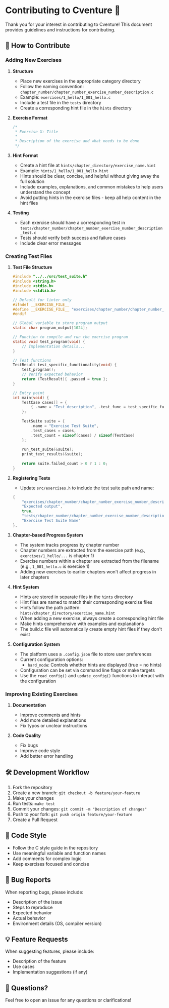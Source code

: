 # Contributing to Cventure 🐛

Thank you for your interest in contributing to Cventure! This document provides guidelines and instructions for contributing.

## 🎯 How to Contribute

### Adding New Exercises

1. **Structure**
   - Place new exercises in the appropriate category directory
   - Follow the naming convention: `chapter_number/chapter_number_exercise_number_description.c`
   - Example: `exercises/1_hello/1_001_hello.c`
   - Include a test file in the `tests` directory
   - Create a corresponding hint file in the `hints` directory

2. **Exercise Format**
   ```c
   /*
    * Exercise X: Title
    * 
    * Description of the exercise and what needs to be done
    */
   ```

3. **Hint Format**
   - Create a hint file at `hints/chapter_directory/exercise_name.hint`
   - Example: `hints/1_hello/1_001_hello.hint`
   - Hints should be clear, concise, and helpful without giving away the full solution
   - Include examples, explanations, and common mistakes to help users understand the concept
   - Avoid putting hints in the exercise files - keep all help content in the hint files

4. **Testing**
   - Each exercise should have a corresponding test in `tests/chapter_number/chapter_number_exercise_number_description_test.c`
   - Tests should verify both success and failure cases
   - Include clear error messages

### Creating Test Files

1. **Test File Structure**
   ```c
   #include "../../src/test_suite.h"
   #include <string.h>
   #include <stdio.h>
   #include <stdlib.h>

   // Default for linter only
   #ifndef __EXERCISE_FILE__
   #define __EXERCISE_FILE__ "exercises/chapter_number/chapter_number_exercise_number_description.c"
   #endif

   // Global variable to store program output
   static char program_output[1024];

   // Function to compile and run the exercise program
   static void test_program(void) {
       // Implementation details...
   }

   // Test functions
   TestResult test_specific_functionality(void) {
       test_program();
       // Verify expected behavior
       return (TestResult){ .passed = true };
   }

   // Entry point
   int main(void) {
       TestCase cases[] = {
           { .name = "Test description", .test_func = test_specific_functionality },
       };
       
       TestSuite suite = {
           .name = "Exercise Test Suite",
           .test_cases = cases,
           .test_count = sizeof(cases) / sizeof(TestCase)
       };
       
       run_test_suite(&suite);
       print_test_results(&suite);
       
       return suite.failed_count > 0 ? 1 : 0;
   }
   ```

2. **Registering Tests**
   - Update `src/exercises.h` to include the test suite path and name:
   ```c
   {
       "exercises/chapter_number/chapter_number_exercise_number_description.c",
       "Expected output",
       true,
       "tests/chapter_number/chapter_number_exercise_number_description_test.c",
       "Exercise Test Suite Name"
   },
   ```

3. **Chapter-based Progress System**
   - The system tracks progress by chapter number
   - Chapter numbers are extracted from the exercise path (e.g., `exercises/1_hello/...` is chapter 1)
   - Exercise numbers within a chapter are extracted from the filename (e.g., `1_001_hello.c` is exercise 1)
   - Adding new exercises to earlier chapters won't affect progress in later chapters

4. **Hint System**
   - Hints are stored in separate files in the `hints` directory
   - Hint files are named to match their corresponding exercise files
   - Hints follow the path pattern: `hints/chapter_directory/exercise_name.hint`
   - When adding a new exercise, always create a corresponding hint file
   - Make hints comprehensive with examples and explanations
   - The build.c file will automatically create empty hint files if they don't exist

5. **Configuration System**
   - The platform uses a `.config.json` file to store user preferences
   - Current configuration options:
     - `hard_mode`: Controls whether hints are displayed (true = no hints)
   - Configuration can be set via command line flags or make targets
   - Use the `read_config()` and `update_config()` functions to interact with the configuration

### Improving Existing Exercises

1. **Documentation**
   - Improve comments and hints
   - Add more detailed explanations
   - Fix typos or unclear instructions

2. **Code Quality**
   - Fix bugs
   - Improve code style
   - Add better error handling

## 🛠️ Development Workflow

1. Fork the repository
2. Create a new branch: `git checkout -b feature/your-feature`
3. Make your changes
4. Run tests: `make test`
5. Commit your changes: `git commit -m "Description of changes"`
6. Push to your fork: `git push origin feature/your-feature`
7. Create a Pull Request

## 📝 Code Style

- Follow the C style guide in the repository
- Use meaningful variable and function names
- Add comments for complex logic
- Keep exercises focused and concise

## 🐛 Bug Reports

When reporting bugs, please include:
- Description of the issue
- Steps to reproduce
- Expected behavior
- Actual behavior
- Environment details (OS, compiler version)

## 💡 Feature Requests

When suggesting features, please include:
- Description of the feature
- Use cases
- Implementation suggestions (if any)

## 🤝 Questions?

Feel free to open an issue for any questions or clarifications! 